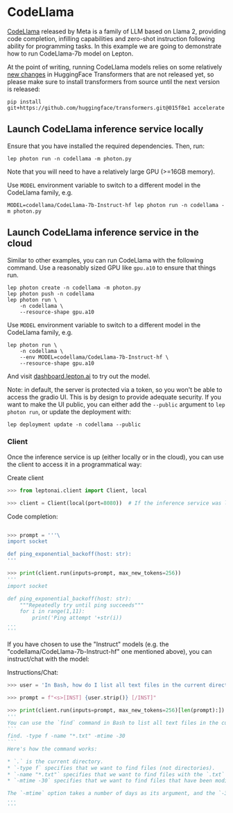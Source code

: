 # CodeLlama

[CodeLlama](https://ai.meta.com/research/publications/code-llama-open-foundation-models-for-code/) released by Meta is a family of LLM based on Llama 2, providing code completion, infilling capabilities and zero-shot instruction following ability for programming tasks. In this example we are going to demonstrate how to run CodeLlama-7b model on Lepton.

At the point of writing, running CodeLlama models relies on some relatively [new changes](https://github.com/huggingface/transformers/pull/25740) in HuggingFace Transformers that are not released yet, so please make sure to install transformers from source until the next version is released:

`pip install git+https://github.com/huggingface/transformers.git@015f8e1 accelerate`

## Launch CodeLlama inference service locally

Ensure that you have installed the required dependencies. Then, run:
```shell
lep photon run -n codellama -m photon.py
```
Note that you will need to have a relatively large GPU (>=16GB memory).

Use `MODEL` environment variable to switch to a different model in the CodeLlama family, e.g.

```shell
MODEL=codellama/CodeLlama-7b-Instruct-hf lep photon run -n codellama -m photon.py
```

## Launch CodeLlama inference service in the cloud

Similar to other examples, you can run CodeLlama with the following command. Use a reasonably sized GPU like `gpu.a10` to ensure that things run.

```shell
lep photon create -n codellama -m photon.py
lep photon push -n codellama
lep photon run \
    -n codellama \
    --resource-shape gpu.a10
```

Use `MODEL` environment variable to switch to a different model in the CodeLlama family, e.g.

```shell
lep photon run \
    -n codellama \
    --env MODEL=codellama/CodeLlama-7b-Instruct-hf \
    --resource-shape gpu.a10
```

And visit [dashboard.lepton.ai](https://dashboard.lepton.ai/) to try out the model.

Note: in default, the server is protected via a token, so you won't be able to access the gradio UI. This is by design to provide adequate security. If you want to make the UI public, you can either add the `--public` argument to `lep photon run`, or update the deployment with:

```shell
lep deployment update -n codellama --public
```

### Client

Once the inference service is up (either locally or in the cloud), you can use the client to access it in a programmatical way:

Create client
```python
>>> from leptonai.client import Client, local

>>> client = Client(local(port=8080))  # If the inference service was launched in the cloud, change the parameters to create the client, see https://github.com/leptonai/examples#using-clients
```

Code completion:
```python

>>> prompt = '''\
import socket

def ping_exponential_backoff(host: str):
'''

>>> print(client.run(inputs=prompt, max_new_tokens=256))
'''
import socket

def ping_exponential_backoff(host: str):
    """Repeatedly try until ping succeeds"""
    for i in range(1,11):
        print('Ping attempt '+str(i))
...
'''
```

If you have chosen to use the "Instruct" models (e.g. the "codellama/CodeLlama-7b-Instruct-hf" one mentioned above), you can instruct/chat with the model:

Instructions/Chat:
````python
>>> user = 'In Bash, how do I list all text files in the current directory (excluding subdirectories) that have been modified in the last month?'

>>> prompt = f"<s>[INST] {user.strip()} [/INST]"

>>> print(client.run(inputs=prompt, max_new_tokens=256)[len(prompt):])
'''
You can use the `find` command in Bash to list all text files in the current directory that have been modified in the last month. Here's an example command:
```
find. -type f -name "*.txt" -mtime -30
```
Here's how the command works:

* `.` is the current directory.
* `-type f` specifies that we want to find files (not directories).
* `-name "*.txt"` specifies that we want to find files with the `.txt` extension.
* `-mtime -30` specifies that we want to find files that have been modified in the last 30 days.

The `-mtime` option takes a number of days as its argument, and the `-30` argument means "modified in the last 30 days".
...
'''
````
